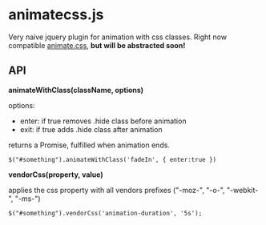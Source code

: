 # animatecss.js

Very naive jquery plugin for animation with css classes. Right now compatible [animate.css](http://daneden.github.io/animate.css/), **but will be abstracted soon!**


## API


**animateWithClass(className, options)**

options:
* enter: if true removes .hide class before animation
* exit: if true adds .hide class after animation

returns a Promise, fulfilled when animation ends.

```
$("#something").animateWithClass('fadeIn', { enter:true })

```



**vendorCss(property, value)**

applies the css property with all vendors prefixes ("-moz-", "-o-", "-webkit-", "-ms-")

```
$("#something").vendorCss('animation-duration', '5s');

```